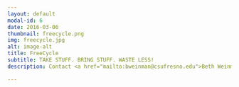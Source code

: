 ```yaml
---
layout: default
modal-id: 6
date: 2016-03-06
thumbnail: freecycle.png
img: freecycle.jpg
alt: image-alt
title: FreeCycle
subtitle: TAKE STUFF. BRING STUFF. WASTE LESS!
description: Contact <a href="mailto:bweinman@csufresno.edu">Beth Weinman</a> to donate ahead of time or come to Earth Day to swap. All leftover items will be donated.

---
```

